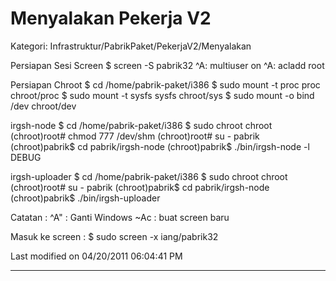 # Menyalakan Pekerja V2
Kategori: Infrastruktur/PabrikPaket/PekerjaV2/Menyalakan

Persiapan Sesi Screen
$ screen -S pabrik32
^A: multiuser on
^A: acladd root

Persiapan Chroot
$ cd /home/pabrik-paket/i386
$ sudo mount -t proc proc chroot/proc
$ sudo mount -t sysfs sysfs chroot/sys
$ sudo mount -o bind /dev chroot/dev

irgsh-node
$ cd /home/pabrik-paket/i386
$ sudo chroot chroot
(chroot)root# chmod 777 /dev/shm
(chroot)root# su - pabrik
(chroot)pabrik$ cd pabrik/irgsh-node
(chroot)pabrik$ ./bin/irgsh-node -l DEBUG

irgsh-uploader
$ cd /home/pabrik-paket/i386
$ sudo chroot chroot
(chroot)root# su - pabrik
(chroot)pabrik$ cd pabrik/irgsh-node
(chroot)pabrik$ ./bin/irgsh-uploader

Catatan :
^A" : Ganti Windows
~Ac : buat screen baru

Masuk ke screen :
$ sudo screen -x iang/pabrik32

Last modified on 04/20/2011 06:04:41 PM

---
 

